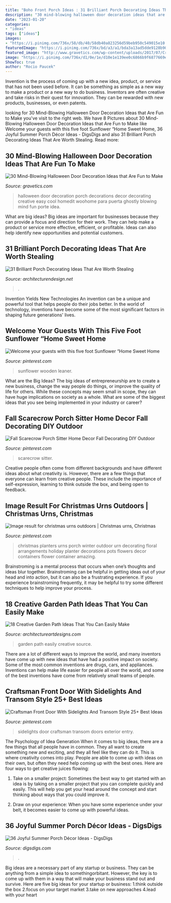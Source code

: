 ```yaml
---
title: "Boho Front Porch Ideas : 31 Brilliant Porch Decorating Ideas That Are Worth Stealing"
description: "30 mind-blowing halloween door decoration ideas that are fun to make"
date: "2023-01-20"
categories:
- "ideas"
tags: ["ideas"]
images:
- "https://i.pinimg.com/736x/58/db/40/58db40a823256d59beb950c549015e10.jpg"
featuredImage: "https://i.pinimg.com/736x/bd/a3/a1/bda3a13ad5dde9128b90c860fb8360eb.jpg"
featured_image: "http://www.gravetics.com/wp-content/uploads/2017/07/Creative-Ghostly-Halloween-Porch-Decoration.jpg"
image: "https://i.pinimg.com/736x/d1/0e/1e/d10e1e139ee0c6866b9f6877669e069a.jpg"
ShowToc: true
author: "Rocio Paucek"
---
```



Invention is the process of coming up with a new idea, product, or service that has not been used before. It can be something as simple as a new way to make a product or a new way to do business. Inventors are often creative and take risks in their quest for innovation. They can be rewarded with new products, businesses, or even patents.

	

		
looking for 30 Mind-Blowing Halloween Door Decoration Ideas that Are Fun to Make you've visit to the right web. We have 8 Pictures about 30 Mind-Blowing Halloween Door Decoration Ideas that Are Fun to Make like Welcome your guests with this five foot Sunflower “Home Sweet Home, 36 Joyful Summer Porch Décor Ideas - DigsDigs and also 31 Brilliant Porch Decorating Ideas That Are Worth Stealing. Read more:
		
    
## 30 Mind-Blowing Halloween Door Decoration Ideas That Are Fun To Make

<img loading=lazy src="http://www.gravetics.com/wp-content/uploads/2017/07/Creative-Ghostly-Halloween-Porch-Decoration.jpg" onerror="this.onerror=null;this.src='https://tse3.mm.bing.net/th?id=OIP.6z393y8Zcyd4RtFI1GqFNQHaLH&amp;pid=15.1';" alt="30 Mind-Blowing Halloween Door Decoration Ideas that Are Fun to Make">

_Source: gravetics.com_

>halloween door decoration porch decorations decor decorating creative easy cool homedit woohome para puerta ghostly blowing mind fun porte idea. 

	

What are big ideas?
Big ideas are important for businesses because they can provide a focus and direction for their work. They can help make a product or service more effective, efficient, or profitable. Ideas can also help identify new opportunities and potential customers.

    
## 31 Brilliant Porch Decorating Ideas That Are Worth Stealing

<img loading=lazy src="https://cdn.architecturendesign.net/wp-content/uploads/2015/07/AD-Small-Porch-Ideas-26.jpg" onerror="this.onerror=null;this.src='https://tse2.mm.bing.net/th?id=OIP.gQcHXMzFM1Es1dThN5g-VgHaJ4&amp;pid=15.1';" alt="31 Brilliant Porch Decorating Ideas That Are Worth Stealing">

_Source: architecturendesign.net_

>. 

	

Invention Yields New Technologies
An invention can be a unique and powerful tool that helps people do their jobs better. In the world of technology, inventions have become some of the most significant factors in shaping future generations' lives.

    
## Welcome Your Guests With This Five Foot Sunflower “Home Sweet Home

<img loading=lazy src="https://i.pinimg.com/736x/25/14/02/25140279cd215ffda35c1ed156f13854.jpg" onerror="this.onerror=null;this.src='https://tse4.mm.bing.net/th?id=OIP.9cIV2qwlmjchyfSn49nagAHaKi&amp;pid=15.1';" alt="Welcome your guests with this five foot Sunflower “Home Sweet Home">

_Source: pinterest.com_

>sunflower wooden leaner. 

	

What are the Big Ideas?
The big ideas of entrepreneurship are to create a new business, change the way people do things, or improve the quality of life for others. While these concepts may seem small in scope, they can have huge implications on society as a whole. What are some of the biggest ideas that you see being implemented in your industry or career?

    
## Fall Scarecrow Porch Sitter Home Decor Fall Decorating DIY Outdoor

<img loading=lazy src="https://i.pinimg.com/736x/58/db/40/58db40a823256d59beb950c549015e10.jpg" onerror="this.onerror=null;this.src='https://tse1.mm.bing.net/th?id=OIP.qq2tw8OF9YmxhCKIQZqrLQHaJ3&amp;pid=15.1';" alt="Fall Scarecrow Porch Sitter Home Decor Fall Decorating DIY Outdoor">

_Source: pinterest.com_

>scarecrow sitter. 

	

Creative people often come from different backgrounds and have different ideas about what creativity is. However, there are a few things that everyone can learn from creative people. These include the importance of self-expression, learning to think outside the box, and being open to feedback.

    
## Image Result For Christmas Urns Outdoors | Christmas Urns, Christmas

<img loading=lazy src="https://i.pinimg.com/736x/bd/a3/a1/bda3a13ad5dde9128b90c860fb8360eb.jpg" onerror="this.onerror=null;this.src='https://tse4.mm.bing.net/th?id=OIP.GuiWP-jwZInwIcMMbhfrqwHaNn&amp;pid=15.1';" alt="Image result for christmas urns outdoors | Christmas urns, Christmas">

_Source: pinterest.com_

>christmas planters urns porch winter outdoor urn decorating floral arrangements holiday planter decorations pots flowers decor containers flower container amazing. 

	

Brainstroming is a mental process that occurs when one’s thoughts and ideas blur together. Brainstroming can be helpful in getting ideas out of your head and into action, but it can also be a frustrating experience. If you experience brainstroming frequently, it may be helpful to try some different techniques to help improve your process.

    
## 18 Creative Garden Path Ideas That You Can Easily Make

<img loading=lazy src="https://www.architectureartdesigns.com/wp-content/uploads/2016/05/2-25.jpg" onerror="this.onerror=null;this.src='https://tse2.mm.bing.net/th?id=OIP.JMA0TBiPiulqPVyS75_rawHaLI&amp;pid=15.1';" alt="18 Creative Garden Path Ideas That You Can Easily Make">

_Source: architectureartdesigns.com_

>garden path easily creative source. 

	

There are a lot of different ways to improve the world, and many inventors have come up with new ideas that have had a positive impact on society. Some of the most common inventions are drugs, cars, and appliances. Inventions can help make life easier for people all over the world, and some of the best inventions have come from relatively small teams of people.

    
## Craftsman Front Door With Sidelights And Transom Style 25+ Best Ideas

<img loading=lazy src="https://i.pinimg.com/736x/d1/0e/1e/d10e1e139ee0c6866b9f6877669e069a.jpg" onerror="this.onerror=null;this.src='https://tse4.mm.bing.net/th?id=OIP.Y_OLTzYX3VtpM1zRV4lmsAAAAA&amp;pid=15.1';" alt="Craftsman Front Door With Sidelights And Transom Style 25+ Best Ideas">

_Source: pinterest.com_

>sidelights door craftsman transom doors exterior entry. 

	

The Psychology of Idea Generation
When it comes to big ideas, there are a few things that all people have in common. They all want to create something new and exciting, and they all feel like they can do it. This is where creativity comes into play. People are able to come up with ideas on their own, but often they need help coming up with the best ones. Here are four ways to get creative juices flowing:
1. Take on a smaller project: Sometimes the best way to get started with an idea is by taking on a smaller project that you can complete quickly and easily. This will help you get your head around the concept and start thinking about ways that you could improve it.

2. Draw on your experience: When you have some experience under your belt, it becomes easier to come up with powerful ideas.

    
## 36 Joyful Summer Porch Décor Ideas - DigsDigs

<img loading=lazy src="https://www.digsdigs.com/photos/joyful-summer-porch-decor-ideas-33.jpg" onerror="this.onerror=null;this.src='https://tse1.mm.bing.net/th?id=OIP.rGztzf3oE1cAK_uHscaOKAHaJ4&amp;pid=15.1';" alt="36 Joyful Summer Porch Décor Ideas - DigsDigs">

_Source: digsdigs.com_

>. 

	

Big ideas are a necessary part of any startup or business. They can be anything from a simple idea to somethingorbitant. However, the key is to come up with them in a way that will make your business stand out and survive. Here are five big ideas for your startup or business: 1.think outside the box 2.focus on your target market 3.take on new approaches 4.lead with your heart 
